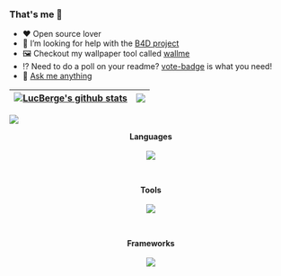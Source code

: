 ### That's me 👋

- ❤️ Open source lover
- 👯 I’m looking for help with the [B4D project](https://github.com/bot4dofus)
- 🖼️ Checkout my wallpaper tool called [wallme](https://github.com/LucBerge/wallme)
- ⁉️ Need to do a poll on your readme? [vote-badge](https://github.com/LucBerge/vote-badge) is what you need!
- 💬 [Ask me anything](https://github.com/LucBerge/LucBerge/issues/new)

| <a href="https://github.com/anuraghazra/github-readme-stats"><img align="center" src="https://github-readme-stats-git-master-rstaa-rickstaa.vercel.app//api?username=LucBerge&show_icons=true&count_private=true&hide_border=true&include_all_commits=true&role=OWNER,COLLABORATOR" alt="LucBerge's github stats" /></a> | <a href="https://github.com/anuraghazra/github-readme-stats"><img align="center" src="https://github-readme-stats-git-master-rstaa-rickstaa.vercel.app//api/top-langs/?username=LucBerge&layout=compact&langs_count=10&hide_border=true&role=OWNER,COLLABORATOR&hide=actionscript" /></a> |
| ------------- | ------------- |

 <img align="center" src="https://github-profile-trophy.vercel.app/?username=lucberge&column=10&theme=onedark">

<p align="center">
  <b>Languages</b><br><br>
  <a href="https://skillicons.dev">
    <img src="https://skillicons.dev/icons?i=java,py,cpp,js,nodejs,bash,latex,mysql,html,css" />
  </a>
</p>
<br>
<p align="center">
  <b>Tools</b><br><br>
  <a href="https://skillicons.dev">
    <img src="https://skillicons.dev/icons?i=git,github,githubactions,gitlab,vscode,eclipse,arduino,maven,raspberrypi,sqlite,mongodb,postman" />
  </a>
</p>
<br>
<p align="center">
  <b>Frameworks</b><br><br>
  <a href="https://skillicons.dev">
    <img src="https://skillicons.dev/icons?i=flask,express" />
  </a>
</p>
